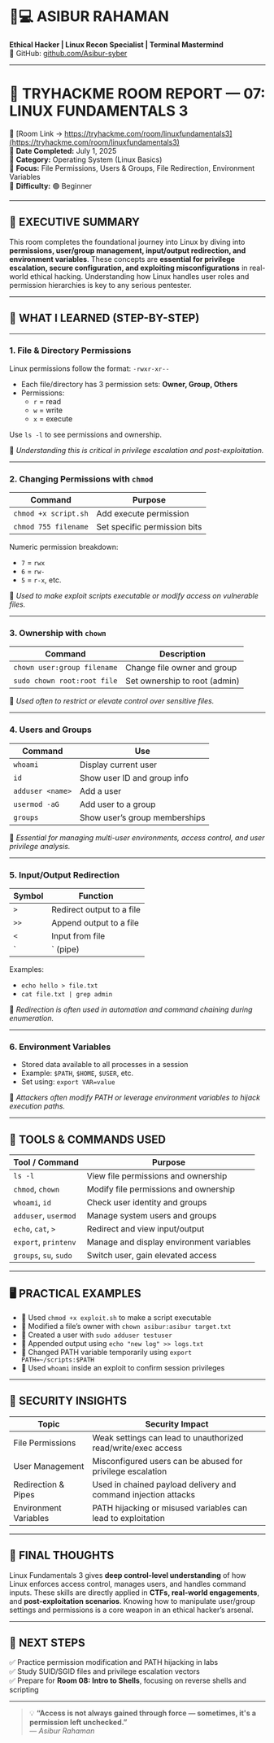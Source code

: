 # 🧑💻 ASIBUR RAHAMAN  
**Ethical Hacker | Linux Recon Specialist | Terminal Mastermind**  
🔗 GitHub: [github.com/Asibur-syber](https://github.com/Asibur-syber)

---

# 🐧 TRYHACKME ROOM REPORT — 07: LINUX FUNDAMENTALS 3  
🔗 [Room Link → https://tryhackme.com/room/linuxfundamentals3](https://tryhackme.com/room/linuxfundamentals3)  
📅 **Date Completed:** July 1, 2025  
📂 **Category:** Operating System (Linux Basics)  
🎯 **Focus:** File Permissions, Users & Groups, File Redirection, Environment Variables  
🧩 **Difficulty:** 🟢 Beginner  

---

## 🧠 EXECUTIVE SUMMARY

This room completes the foundational journey into Linux by diving into **permissions, user/group management, input/output redirection, and environment variables**. These concepts are **essential for privilege escalation, secure configuration, and exploiting misconfigurations** in real-world ethical hacking. Understanding how Linux handles user roles and permission hierarchies is key to any serious pentester.

---

## 🎯 WHAT I LEARNED (STEP-BY-STEP)

---

### 1. File & Directory Permissions

Linux permissions follow the format: `-rwxr-xr--`  
- Each file/directory has 3 permission sets: **Owner, Group, Others**
- Permissions:  
  - `r` = read  
  - `w` = write  
  - `x` = execute  

Use `ls -l` to see permissions and ownership.

📌 *Understanding this is critical in privilege escalation and post-exploitation.*

---

### 2. Changing Permissions with `chmod`

| Command               | Purpose                        |
|------------------------|-------------------------------|
| `chmod +x script.sh`   | Add execute permission         |
| `chmod 755 filename`   | Set specific permission bits   |

Numeric permission breakdown:  
- `7` = `rwx`  
- `6` = `rw-`  
- `5` = `r-x`, etc.

🧠 *Used to make exploit scripts executable or modify access on vulnerable files.*

---

### 3. Ownership with `chown`

| Command                        | Description                             |
|--------------------------------|-----------------------------------------|
| `chown user:group filename`    | Change file owner and group             |
| `sudo chown root:root file`    | Set ownership to root (admin)           |

📌 *Used often to restrict or elevate control over sensitive files.*

---

### 4. Users and Groups

| Command           | Use                                    |
|-------------------|----------------------------------------|
| `whoami`          | Display current user                   |
| `id`              | Show user ID and group info            |
| `adduser <name>`  | Add a user                             |
| `usermod -aG`     | Add user to a group                    |
| `groups`          | Show user’s group memberships          |

📌 *Essential for managing multi-user environments, access control, and user privilege analysis.*

---

### 5. Input/Output Redirection

| Symbol     | Function                        |
|------------|---------------------------------|
| `>`        | Redirect output to a file       |
| `>>`       | Append output to a file         |
| `<`        | Input from file                 |
| `|` (pipe) | Send output to another command  |

Examples:  
- `echo hello > file.txt`  
- `cat file.txt | grep admin`

🧠 *Redirection is often used in automation and command chaining during enumeration.*

---

### 6. Environment Variables

- Stored data available to all processes in a session
- Example: `$PATH`, `$HOME`, `$USER`, etc.
- Set using: `export VAR=value`

📌 *Attackers often modify PATH or leverage environment variables to hijack execution paths.*

---

## 🧰 TOOLS & COMMANDS USED

| Tool / Command       | Purpose                                         |
|----------------------|-------------------------------------------------|
| `ls -l`              | View file permissions and ownership             |
| `chmod`, `chown`     | Modify file permissions and ownership           |
| `whoami`, `id`       | Check user identity and groups                  |
| `adduser`, `usermod` | Manage system users and groups                  |
| `echo`, `cat`, `>`   | Redirect and view input/output                  |
| `export`, `printenv` | Manage and display environment variables        |
| `groups`, `su`, `sudo` | Switch user, gain elevated access             |

---

## 🖥️ PRACTICAL EXAMPLES

- 🧪 Used `chmod +x exploit.sh` to make a script executable  
- 🧪 Modified a file’s owner with `chown asibur:asibur target.txt`  
- 🧪 Created a user with `sudo adduser testuser`  
- 🧪 Appended output using `echo "new log" >> logs.txt`  
- 🧪 Changed PATH variable temporarily using `export PATH=~/scripts:$PATH`  
- 🧪 Used `whoami` inside an exploit to confirm session privileges  

---

## 🔐 SECURITY INSIGHTS

| Topic                 | Security Impact                                                 |
|-----------------------|-----------------------------------------------------------------|
| File Permissions      | Weak settings can lead to unauthorized read/write/exec access   |
| User Management       | Misconfigured users can be abused for privilege escalation      |
| Redirection & Pipes   | Used in chained payload delivery and command injection attacks  |
| Environment Variables | PATH hijacking or misused variables can lead to exploitation    |

---

## 📝 FINAL THOUGHTS

Linux Fundamentals 3 gives **deep control-level understanding** of how Linux enforces access control, manages users, and handles command inputs. These skills are directly applied in **CTFs, real-world engagements**, and **post-exploitation scenarios**. Knowing how to manipulate user/group settings and permissions is a core weapon in an ethical hacker’s arsenal.

---

## 🚀 NEXT STEPS

✅ Practice permission modification and PATH hijacking in labs  
✅ Study SUID/SGID files and privilege escalation vectors  
✅ Prepare for **Room 08: Intro to Shells**, focusing on reverse shells and scripting  

---

> 💡 **“Access is not always gained through force — sometimes, it's a permission left unchecked.”**  
> — *Asibur Rahaman*
